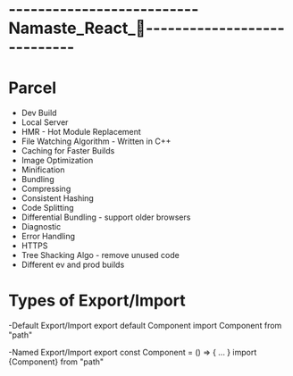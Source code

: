 # --------------------------Namaste_React_🚀----------------------------

# Parcel
- Dev Build
- Local Server
- HMR - Hot Module Replacement
- File Watching Algorithm - Written in C++
- Caching for Faster Builds
- Image Optimization
- Minification 
- Bundling
- Compressing
- Consistent Hashing
- Code Splitting
- Differential Bundling - support older browsers
- Diagnostic
- Error Handling
- HTTPS
- Tree Shacking Algo - remove unused code 
- Different ev and prod builds


# Types of Export/Import

-Default Export/Import
    export default Component
    import Component from "path"

-Named Export/Import
    export const Component = () => {
        ...
    }
    import {Component} from "path"
